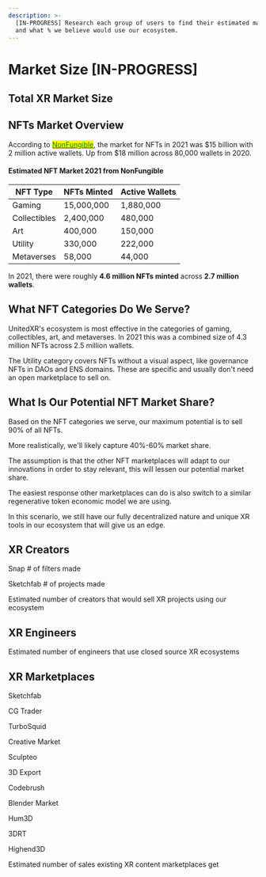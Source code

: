 ```yaml
---
description: >-
  [IN-PROGRESS] Research each group of users to find their estimated market size
  and what % we believe would use our ecosystem.
---
```


# Market Size \[IN-PROGRESS]

## Total XR Market Size



## NFTs Market Overview

According to [<mark style="color:green;">NonFungible</mark>](https://nonfungible.com/reports/2021/en/yearly-nft-market-report), the market for NFTs in 2021 was $15 billion with 2 million active wallets. Up from $18 million across 80,000 wallets in 2020.

#### Estimated NFT Market 2021 from NonFungible

| NFT Type     | NFTs Minted | Active Wallets |
| ------------ | ----------- | -------------- |
| Gaming       | 15,000,000  | 1,880,000      |
| Collectibles | 2,400,000   | 480,000        |
| Art          | 400,000     | 150,000        |
| Utility      | 330,000     | 222,000        |
| Metaverses   | 58,000      | 44,000         |

In 2021, there were roughly **4.6 million NFTs minted** across **2.7 million wallets**.

## What NFT Categories Do We Serve?

UnitedXR's ecosystem is most effective in the categories of gaming, collectibles, art, and metaverses. In 2021 this was a combined size of 4.3 million NFTs across 2.5 million wallets.&#x20;

The Utility category covers NFTs without a visual aspect, like governance NFTs in DAOs and ENS domains. These are specific and usually don't need an open marketplace to sell on.

## What Is Our Potential NFT Market Share?

Based on the NFT categories we serve, our maximum potential is to sell 90% of all NFTs.

More realistically, we'll likely capture 40%-60% market share.

The assumption is that the other NFT marketplaces will adapt to our innovations in order to stay relevant, this will lessen our potential market share.

The easiest response other marketplaces can do is also switch to a similar regenerative token economic model we are using.

In this scenario, we still have our fully decentralized nature and unique XR tools in our ecosystem that will give us an edge.

## XR Creators

Snap # of filters made

Sketchfab # of projects made

Estimated number of creators that would sell XR projects using our ecosystem

## XR Engineers

Estimated number of engineers that use closed source XR ecosystems

## XR Marketplaces

Sketchfab

CG Trader

TurboSquid

Creative Market

Sculpteo

3D Export

Codebrush

Blender Market

Hum3D

3DRT

Highend3D

Estimated number of sales existing XR content marketplaces get
